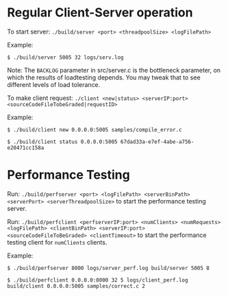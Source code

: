 # Regular Client-Server operation

To start server: `./build/server <port> <threadpoolSize> <logFilePath>`

Example:

```
$ ./build/server 5005 32 logs/serv.log
```

Note: The `BACKLOG` parameter in src/server.c is the bottleneck parameter, on which the results of loadtesting depends. You may tweak that to see different levels of load tolerance.

To make client request: `./client <new|status> <serverIP:port> <sourceCodeFileTobeGraded|requestID>`

Example:

```
$ ./build/client new 0.0.0.0:5005 samples/compile_error.c

$ ./build/client status 0.0.0.0:5005 67dad33a-e7ef-4abe-a756-e20471cc158a
```

# Performance Testing

Run: `./build/perfserver <port> <logFilePath> <serverBinPath> <serverPort> <serverThreadpoolSize>` to start the performance testing server.

Run: `./build/perfclient <perfserverIP:port> <numClients> <numRequests> <logFilePath> <clientBinPath> <serverIP:port> <sourceCodeFileToBeGraded> <clientTimeout>` to start the performance testing client for `numClients` clients.

Example:

```
$ ./build/perfserver 8000 logs/server_perf.log build/server 5005 8
```

```
$ ./build/perfclient 0.0.0.0:8000 32 5 logs/client_perf.log build/client 0.0.0.0:5005 samples/correct.c 2
```
